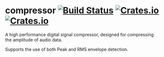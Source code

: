 # compressor [![Build Status](https://travis-ci.org/MindBuffer/compressor.svg?branch=master)](https://travis-ci.org/MindBuffer/compressor) [![Crates.io](https://img.shields.io/crates/v/compressor.svg)](https://crates.io/crates/compressor) [![Crates.io](https://img.shields.io/crates/l/compressor.svg)](https://github.com/MindBuffer/compressor/blob/master/LICENSE-MIT)

A high performance digital signal compressor, designed for compressing the amplitude of audio data.

Supports the use of both Peak and RMS envelope detection.

